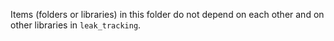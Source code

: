 Items (folders or libraries) in this folder do not depend on each other and on other libraries in `leak_tracking`.

